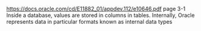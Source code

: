 https://docs.oracle.com/cd/E11882_01/appdev.112/e10646.pdf
page 3-1
Inside a database, values are stored in columns in tables.
Internally, Oracle represents data in particular formats known as internal data types